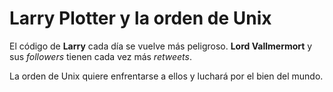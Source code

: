 # Larry Plotter y la orden de Unix

El código de **Larry** cada día se vuelve más peligroso. **Lord Vallmermort** y sus *followers* tienen cada vez más *retweets*.

La orden de Unix quiere enfrentarse a ellos y luchará por el bien del mundo.
